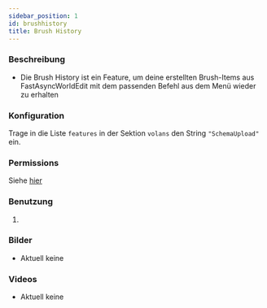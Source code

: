 ```yaml
---
sidebar_position: 1
id: brushhistory
title: Brush History
---
```

### Beschreibung
* Die Brush History ist ein Feature, um deine erstellten Brush-Items aus FastAsyncWorldEdit mit dem passenden Befehl aus dem Menü wieder zu erhalten 
### Konfiguration
Trage in die Liste `features` in der Sektion `volans` den String `"SchemaUpload"` ein.
### Permissions
Siehe [hier](/docs/Permissions/#schema-upload)
### Benutzung
1. 
### Bilder
- Aktuell keine
### Videos
- Aktuell keine